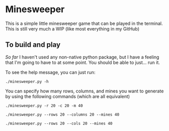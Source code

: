 # Minesweeper
This is a simple little minesweeper game that can be played in the terminal. This is still very much a WIP (like most everything in my GitHub)

## To build and play
_So far_ I haven't used any non-native python package, but I have a feeling that I'm going to have to at some point. You should be able to just... run it.

To see the help message, you can just run:
```
./minesweeper.py -h
```

You can specify how many rows, columns, and mines you want to generate by using the following commands (which are all equivalent)
```
./minesweeper.py -r 20 -c 20 -m 40
```
```
./minesweeper.py --rows 20 --columns 20 --mines 40
```
```
./minesweeper.py --rows 20 --cols 20 --mines 40
```

